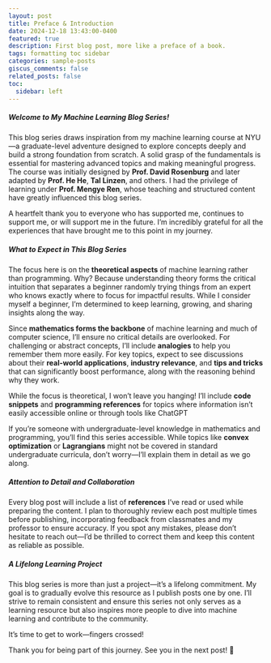 ```yaml
---
layout: post
title: Preface & Introduction
date: 2024-12-18 13:43:00-0400
featured: true
description: First blog post, more like a preface of a book.
tags: formatting toc sidebar
categories: sample-posts
giscus_comments: false
related_posts: false
toc:
  sidebar: left
---
```


##### Welcome to My Machine Learning Blog Series!

This blog series draws inspiration from my machine learning course at NYU—a graduate-level adventure designed to explore concepts deeply and build a strong foundation from scratch. A solid grasp of the fundamentals is essential for mastering advanced topics and making meaningful progress. The course was initially designed by **Prof. David Rosenburg** and later adapted by **Prof. He He**, **Tal Linzen**, and others. I had the privilege of learning under **Prof. Mengye Ren**, whose teaching and structured content have greatly influenced this blog series.

A heartfelt thank you to everyone who has supported me, continues to support me, or will support me in the future. I’m incredibly grateful for all the experiences that have brought me to this point in my journey.

##### What to Expect in This Blog Series

The focus here is on the **theoretical aspects** of machine learning rather than programming. Why? Because understanding theory forms the critical intuition that separates a beginner randomly trying things from an expert who knows exactly where to focus for impactful results. While I consider myself a beginner, I’m determined to keep learning, growing, and sharing insights along the way.

Since **mathematics forms the backbone** of machine learning and much of computer science, I’ll ensure no critical details are overlooked. For challenging or abstract concepts, I’ll include **analogies** to help you remember them more easily. For key topics, expect to see discussions about their **real-world applications**, **industry relevance**, and **tips and tricks** that can significantly boost performance, along with the reasoning behind why they work.

While the focus is theoretical, I won’t leave you hanging! I’ll include **code snippets** and **programming references** for topics where information isn’t easily accessible online or through tools like ChatGPT

If you’re someone with undergraduate-level knowledge in mathematics and programming, you’ll find this series accessible. While topics like **convex optimization** or **Lagrangians** might not be covered in standard undergraduate curricula, don’t worry—I’ll explain them in detail as we go along.

##### Attention to Detail and Collaboration

Every blog post will include a list of **references** I’ve read or used while preparing the content. I plan to thoroughly review each post multiple times before publishing, incorporating feedback from classmates and my professor to ensure accuracy. If you spot any mistakes, please don’t hesitate to reach out—I’d be thrilled to correct them and keep this content as reliable as possible.

##### A Lifelong Learning Project

This blog series is more than just a project—it’s a lifelong commitment. My goal is to gradually evolve this resource as I publish posts one by one. I’ll strive to remain consistent and ensure this series not only serves as a learning resource but also inspires more people to dive into machine learning and contribute to the community.

It’s time to get to work—fingers crossed!

Thank you for being part of this journey. See you in the next post! 👋
